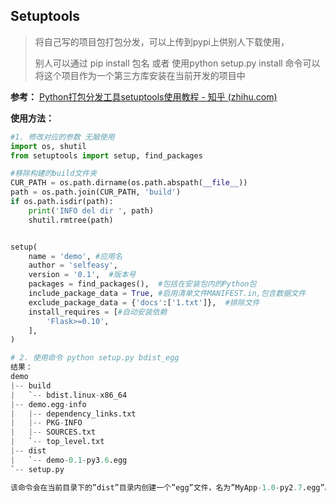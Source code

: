 ## Setuptools

> 将自己写的项目包打包分发，可以上传到pypi上供别人下载使用，
>
> 别人可以通过 pip install 包名 或者 使用python setup.py install 命令可以将这个项目作为一个第三方库安装在当前开发的项目中

**参考：** [Python打包分发工具setuptools使用教程 - 知乎 (zhihu.com)](https://zhuanlan.zhihu.com/p/162842824)



**使用方法：** 

```python
#1. 修改对应的参数 无脑使用
import os, shutil
from setuptools import setup, find_packages

#移除构建的build文件夹
CUR_PATH = os.path.dirname(os.path.abspath(__file__))
path = os.path.join(CUR_PATH, 'build')
if os.path.isdir(path):
    print('INFO del dir ', path) 
    shutil.rmtree(path)


setup(
    name = 'demo', #应用名
    author = 'selfeasy',
    version = '0.1',  #版本号
    packages = find_packages(),  #包括在安装包内的Python包
    include_package_data = True, #启用清单文件MANIFEST.in,包含数据文件
    exclude_package_data = {'docs':['1.txt']},  #排除文件
    install_requires = [#自动安装依赖
        'Flask>=0.10',
    ],
)

# 2. 使用命令 python setup.py bdist_egg
结果：
demo
|-- build
|   `-- bdist.linux-x86_64
|-- demo.egg-info
|   |-- dependency_links.txt
|   |-- PKG-INFO
|   |-- SOURCES.txt
|   `-- top_level.txt
|-- dist
|   `-- demo-0.1-py3.6.egg
`-- setup.py

该命令会在当前目录下的”dist”目录内创建一个”egg”文件，名为”MyApp-1.0-py2.7.egg”。 文件名格式就是”应用名-版本号-Python版本.egg”，我本地Python版本是2.7。 同时你会注意到，当前目录多了”build”和”MyApp.egg-info”子目录来存放打包的中间结果
```

